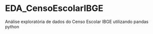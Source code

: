 # EDA_CensoEscolarIBGE
Análise exploratória de dados do Censo Escolar IBGE utilizando pandas python
